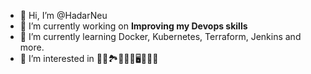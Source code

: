 - 👋 Hi, I’m @HadarNeu
- 🔭 I’m currently working on **Improving my Devops skills**
- 🌱 I’m currently learning Docker, Kubernetes, Terraform, Jenkins and more.
- 👀 I’m interested in 🎼📃🏞️🏃🏼‍♀️🖥️🏄🏼‍♀️

<!---
HadarNeu/HadarNeu is a ✨ special ✨ repository because its `README.md` (this file) appears on your GitHub profile.
You can click the Preview link to take a look at your changes.
--->
